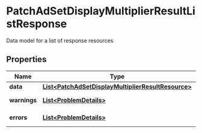 

# PatchAdSetDisplayMultiplierResultListResponse

Data model for a list of response resources

## Properties

| Name | Type | Description | Notes |
|------------ | ------------- | ------------- | -------------|
|**data** | [**List&lt;PatchAdSetDisplayMultiplierResultResource&gt;**](PatchAdSetDisplayMultiplierResultResource.md) |  |  [optional] |
|**warnings** | [**List&lt;ProblemDetails&gt;**](ProblemDetails.md) |  |  [optional] [readonly] |
|**errors** | [**List&lt;ProblemDetails&gt;**](ProblemDetails.md) |  |  [optional] [readonly] |



